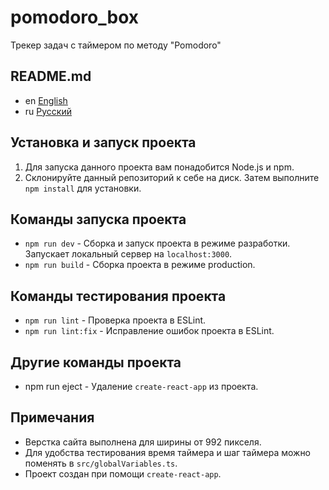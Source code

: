 # pomodoro_box

Трекер задач с таймером по методу "Pomodoro"

## README.md

* en [English](../README.md)
* ru [Русский](README.ru.md)

## Установка и запуск проекта

1. Для запуска данного проекта вам понадобится Node.js и npm.
2. Склонируйте данный репозиторий к себе на диск. Затем выполните
   `npm install` для установки.

## Команды запуска проекта

* `npm run dev` - Сборка и запуск проекта в режиме разработки.
  Запускает локальный сервер на `localhost:3000`.
* `npm run build` - Сборка проекта в режиме production.

## Команды тестирования проекта

* `npm run lint` - Проверка проекта в ESLint.
* `npm run lint:fix` - Исправление ошибок проекта в ESLint.

## Другие команды проекта

* npm run eject - Удаление `create-react-app` из проекта.

## Примечания

* Верстка сайта выполнена для ширины от 992 пикселя.
* Для удобства тестирования время таймера и шаг таймера можно поменять в
  `src/globalVariables.ts`.
* Проект создан при помощи `create-react-app`.
